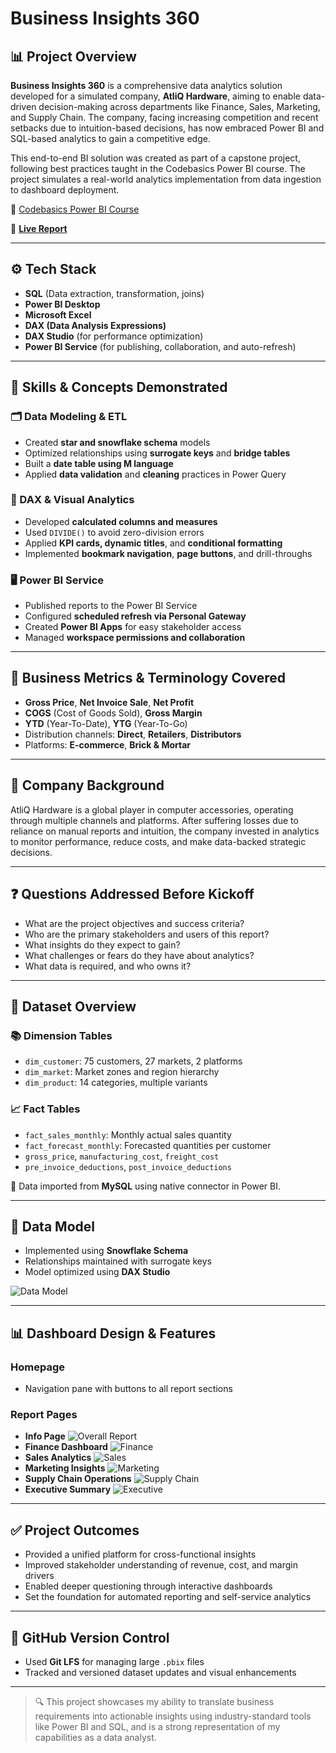 
# Business Insights 360

## 📊 Project Overview  
**Business Insights 360** is a comprehensive data analytics solution developed for a simulated company, **AtliQ Hardware**, aiming to enable data-driven decision-making across departments like Finance, Sales, Marketing, and Supply Chain. The company, facing increasing competition and recent setbacks due to intuition-based decisions, has now embraced Power BI and SQL-based analytics to gain a competitive edge.  

This end-to-end BI solution was created as part of a capstone project, following best practices taught in the Codebasics Power BI course. The project simulates a real-world analytics implementation from data ingestion to dashboard deployment.

🔗 [Codebasics Power BI Course](https://www.codebasics.io)

🔗 **[Live Report](https://app.powerbi.com/view?r=eyJrIjoiYjBlNzQ5YjMtZjk3NC00MTEwLTk3NWYtMjlkZDA2MDY3ODNkIiwidCI6ImM2ZTU0OWIzLTVmNDUtNDAzMi1hYWU5LWQ0MjQ0ZGM1YjJjNCJ9)**

---

## ⚙️ Tech Stack

- **SQL** (Data extraction, transformation, joins)
- **Power BI Desktop**
- **Microsoft Excel**
- **DAX (Data Analysis Expressions)**
- **DAX Studio** (for performance optimization)
- **Power BI Service** (for publishing, collaboration, and auto-refresh)

---

## 🧠 Skills & Concepts Demonstrated

### 🗂️ Data Modeling & ETL
- Created **star and snowflake schema** models
- Optimized relationships using **surrogate keys** and **bridge tables**
- Built a **date table using M language**
- Applied **data validation** and **cleaning** practices in Power Query

### 📐 DAX & Visual Analytics
- Developed **calculated columns and measures**
- Used `DIVIDE()` to avoid zero-division errors
- Applied **KPI cards, dynamic titles**, and **conditional formatting**
- Implemented **bookmark navigation**, **page buttons**, and drill-throughs

### 🖥️ Power BI Service
- Published reports to the Power BI Service
- Configured **scheduled refresh via Personal Gateway**
- Created **Power BI Apps** for easy stakeholder access
- Managed **workspace permissions and collaboration**

---

## 🧾 Business Metrics & Terminology Covered
- **Gross Price**, **Net Invoice Sale**, **Net Profit**
- **COGS** (Cost of Goods Sold), **Gross Margin**
- **YTD** (Year-To-Date), **YTG** (Year-To-Go)
- Distribution channels: **Direct**, **Retailers**, **Distributors**
- Platforms: **E-commerce**, **Brick & Mortar**

---

## 🏢 Company Background
AtliQ Hardware is a global player in computer accessories, operating through multiple channels and platforms. After suffering losses due to reliance on manual reports and intuition, the company invested in analytics to monitor performance, reduce costs, and make data-backed strategic decisions.

---

## ❓ Questions Addressed Before Kickoff
- What are the project objectives and success criteria?
- Who are the primary stakeholders and users of this report?
- What insights do they expect to gain?
- What challenges or fears do they have about analytics?
- What data is required, and who owns it?

---

## 🧾 Dataset Overview

### 📚 Dimension Tables
- `dim_customer`: 75 customers, 27 markets, 2 platforms
- `dim_market`: Market zones and region hierarchy
- `dim_product`: 14 categories, multiple variants

### 📈 Fact Tables
- `fact_sales_monthly`: Monthly actual sales quantity
- `fact_forecast_monthly`: Forecasted quantities per customer
- `gross_price`, `manufacturing_cost`, `freight_cost`
- `pre_invoice_deductions`, `post_invoice_deductions`

📌 Data imported from **MySQL** using native connector in Power BI.

---

## 🧱 Data Model
- Implemented using **Snowflake Schema**
- Relationships maintained with surrogate keys
- Model optimized using **DAX Studio**
  
![Data Model](Assets/model.png)

---

## 📊 Dashboard Design & Features

### Homepage
- Navigation pane with buttons to all report sections

### Report Pages
- **Info Page**
![Overall Report](assets/overview.gif)
- **Finance Dashboard**
![Finance](assets/Finance_View.gif)
- **Sales Analytics**
![Sales](assets/Sales_View.gif)
- **Marketing Insights**
![Marketing](assets/Marketing_View.gif)
- **Supply Chain Operations**
![Supply Chain](assets/Supply_Chain_View.gif)
- **Executive Summary**
![Executive](assets/Executive_View.gif)

---

## ✅ Project Outcomes
- Provided a unified platform for cross-functional insights
- Improved stakeholder understanding of revenue, cost, and margin drivers
- Enabled deeper questioning through interactive dashboards
- Set the foundation for automated reporting and self-service analytics

---

## 📁 GitHub Version Control
- Used **Git LFS** for managing large `.pbix` files
- Tracked and versioned dataset updates and visual enhancements

---

> 🔍 This project showcases my ability to translate business requirements into actionable insights using industry-standard tools like Power BI and SQL, and is a strong representation of my capabilities as a data analyst.
